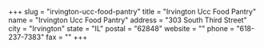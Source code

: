 +++
slug = "irvington-ucc-food-pantry"
title = "Irvington Ucc Food Pantry"
name = "Irvington Ucc Food Pantry"
address = "303 South Third Street"
city = "Irvington"
state = "IL"
postal = "62848"
website = ""
phone = "618-237-7383"
fax = ""
+++
